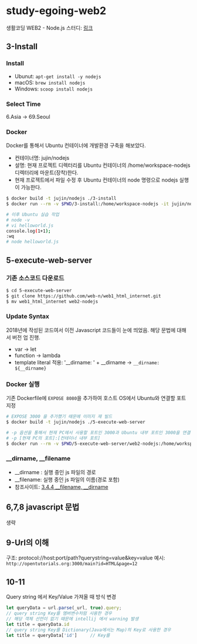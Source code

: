 # study-egoing-web2
생활코딩 WEB2 - Node.js 스터디: [링크](https://www.youtube.com/watch?v=3RS_A87IAPA&list=PLuHgQVnccGMA9QQX5wqj6ThK7t2tsGxjm&index=1)

## 3-Install
### Install
* Ubunut: `apt-get install -y nodejs`
* macOS: `brew install nodejs`
* Windows: `scoop install nodejs`

### Select Time
6.Asia -> 69.Seoul

### Docker
Docker를 통해서 Ubuntu 컨테이너에 개발환경 구축을 해보았다.
* 컨테이너명: jujin/nodejs
* 설명: 현재 프로젝트 디렉터리를 Ubuntu 컨테이너의 /home/workspace-nodejs 디렉터리에 마운트(장착)한다.
* 현재 프로젝트에서 파일 수정 후 Ubuntu 컨테이너의 node 명령으로 nodejs 실행이 가능한다.

```bash
$ docker build -t jujin/nodejs ./3-install
$ docker run --rm -v $PWD/3-install:/home/workspace-nodejs -it jujin/nodejs bash

# 이후 Ubuntu 실습 작업
# node -v
# vi helloworld.js
console.log(1+1);
:wq
# node helloworld.js
```

## 5-execute-web-server
### 기존 소스코드 다운로드
``` bash
$ cd 5-execute-web-server
$ git clone https://github.com/web-n/web1_html_internet.git 
$ mv web1_html_internet web2-nodejs
```

### Update Syntax
2018년에 작성된 코드여서 이전 Javascript 코드들이 눈에 띄었음. 해당 문법에 대해서 버전 업 진행.
* var -> let
* function -> lambda
* template literal 적용: '__dirname: ' + __dirname -> `__dirname: ${__dirname}`

### Docker 실행
기존 Dockerfile에 `EXPOSE 8080`을 추가하여 호스트 OS에서 Ubuntu와 연결할 포트 지정  
```bash
# EXPOSE 3000 을 추가했기 때문에 이미지 재 빌드
$ docker build -t jujin/nodejs ./5-execute-web-server

# -p 옵션을 통해서 현재 PC에서 사용할 포트인 3000과 Ubuntu 내부 포트인 3000을 연결
# -p [현재 PC의 포트]:[컨테이너 내부 포트]
$ docker run --rm -v $PWD/5-execute-web-server/web2-nodejs:/home/workspace-nodejs -p 3000:3000 -it jujin/nodejs bash
```

### __dirname, __filename
* __dirname : 실행 중인 js 파일의 경로
* __filename: 실행 중인 js 파일의 이름(경로 포함)
* 참조사이트: [3.4.4 __filename, __dirname](https://thebook.io/006982/ch03/04/04/)

## 6,7,8 javascript 문법
생략

## 9-Url의 이해
구조: protocol://host:port/path?querystring=value&key=value
예시: `http://opentutorials.org:3000/main?id=HTML&page=12`

## 10-11
Query string 에서 Key/Value 가져올 때 방식 변경
```javascript
let queryData = url.parse(_url, true).query;
// query string Key를 멤버변수처럼 사용한 경우
// 해당 객체 선언이 없기 때문에 intellij 에서 warning 발생
let title = queryData.id        
// query string Key를 Dictionary(Java에서는 Map)의 Key로 사용한 경우 
let title = queryData['id']     // Key를 
```


